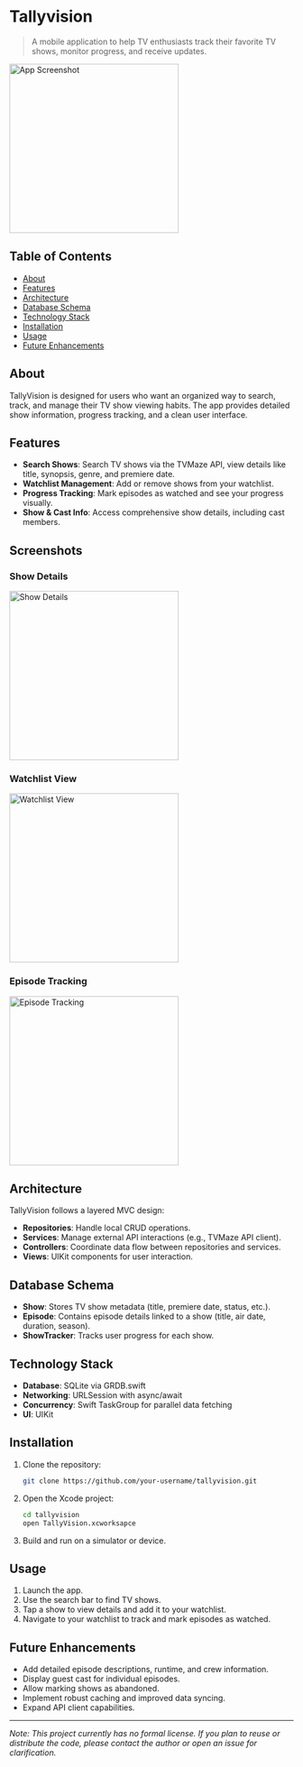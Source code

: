 # Tallyvision

> A mobile application to help TV enthusiasts track their favorite TV shows, monitor progress, and receive updates.

<img src="screenshots/app.png" alt="App Screenshot" width="300" />

## Table of Contents

- [About](#about)
- [Features](#features)
- [Architecture](#architecture)
- [Database Schema](#database-schema)
- [Technology Stack](#technology-stack)
- [Installation](#installation)
- [Usage](#usage)
- [Future Enhancements](#future-enhancements)

## About

TallyVision is designed for users who want an organized way to search, track, and manage their TV show viewing habits. The app provides detailed show information, progress tracking, and a clean user interface.

## Features

- **Search Shows**: Search TV shows via the TVMaze API, view details like title, synopsis, genre, and premiere date.
- **Watchlist Management**: Add or remove shows from your watchlist.
- **Progress Tracking**: Mark episodes as watched and see your progress visually.
- **Show & Cast Info**: Access comprehensive show details, including cast members.

## Screenshots

### Show Details
<img src="screenshots/details.png" alt="Show Details" width="300" />

### Watchlist View
<img src="screenshots/myshows.png" alt="Watchlist View" width="300" />

### Episode Tracking
<img src="screenshots/episodes.png" alt="Episode Tracking" width="300" />

## Architecture

TallyVision follows a layered MVC design:

- **Repositories**: Handle local CRUD operations.
- **Services**: Manage external API interactions (e.g., TVMaze API client).
- **Controllers**: Coordinate data flow between repositories and services.
- **Views**: UIKit components for user interaction.

## Database Schema

- **Show**: Stores TV show metadata (title, premiere date, status, etc.).
- **Episode**: Contains episode details linked to a show (title, air date, duration, season).
- **ShowTracker**: Tracks user progress for each show.

## Technology Stack

- **Database**: SQLite via GRDB.swift
- **Networking**: URLSession with async/await
- **Concurrency**: Swift TaskGroup for parallel data fetching
- **UI**: UIKit

## Installation

1. Clone the repository:
   ```bash
   git clone https://github.com/your-username/tallyvision.git
   ```
2. Open the Xcode project:
   ```bash
   cd tallyvision
   open TallyVision.xcworksapce
   ```
3. Build and run on a simulator or device.

## Usage

1. Launch the app.
2. Use the search bar to find TV shows.
3. Tap a show to view details and add it to your watchlist.
4. Navigate to your watchlist to track and mark episodes as watched.

## Future Enhancements

- Add detailed episode descriptions, runtime, and crew information.
- Display guest cast for individual episodes.
- Allow marking shows as abandoned.
- Implement robust caching and improved data syncing.
- Expand API client capabilities.

---

*Note: This project currently has no formal license. If you plan to reuse or distribute the code, please contact the author or open an issue for clarification.*
